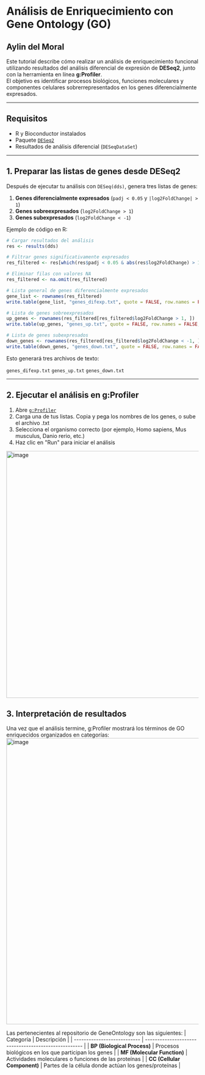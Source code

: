 #  Análisis de Enriquecimiento con Gene Ontology (GO)

Aylin del Moral
---

Este tutorial describe cómo realizar un análisis de enriquecimiento funcional utilizando resultados del análisis diferencial de expresión de **DESeq2**, junto con la herramienta en línea **g:Profiler**.  
El objetivo es identificar procesos biológicos, funciones moleculares y componentes celulares sobrerrepresentados en los genes diferencialmente expresados.

---

## Requisitos

- R y Bioconductor instalados
- Paquete [`DESeq2`](https://bioconductor.org/packages/release/bioc/html/DESeq2.html)
- Resultados de análisis diferencial (`DESeqDataSet`)

---

##  1. Preparar las listas de genes desde DESeq2

Después de ejecutar tu análisis con `DESeq(dds)`, genera tres listas de genes:

1. **Genes diferencialmente expresados** (`padj < 0.05` y `|log2FoldChange| > 1`)
2. **Genes sobreexpresados** (`log2FoldChange > 1`)
3. **Genes subexpresados** (`log2FoldChange < -1`)

Ejemplo de código en R:

```r
# Cargar resultados del análisis
res <- results(dds)

# Filtrar genes significativamente expresados
res_filtered <- res[which(res$padj < 0.05 & abs(res$log2FoldChange) > 1), ]

# Eliminar filas con valores NA
res_filtered <- na.omit(res_filtered)

# Lista general de genes diferencialmente expresados
gene_list <- rownames(res_filtered)
write.table(gene_list, "genes_difexp.txt", quote = FALSE, row.names = FALSE, col.names = FALSE)

# Lista de genes sobreexpresados
up_genes <- rownames(res_filtered[res_filtered$log2FoldChange > 1, ])
write.table(up_genes, "genes_up.txt", quote = FALSE, row.names = FALSE, col.names = FALSE)

# Lista de genes subexpresados
down_genes <- rownames(res_filtered[res_filtered$log2FoldChange < -1, ])
write.table(down_genes, "genes_down.txt", quote = FALSE, row.names = FALSE, col.names = FALSE)
```

Esto generará tres archivos de texto:

`genes_difexp.txt`
`genes_up.txt`
`genes_down.txt`

--- 
##  2. Ejecutar el análisis en g:Profiler

1. Abre [`g:Profiler`](https://biit.cs.ut.ee/gprofiler/gost)
2. Carga una de tus listas. Copia y pega los nombres de los genes, o sube el archivo .txt
3. Selecciona el organismo correcto (por ejemplo, Homo sapiens, Mus musculus, Danio rerio, etc.)
4. Haz clic en "Run" para iniciar el análisis
<img width="1351" height="647" alt="image" src="https://github.com/user-attachments/assets/e83487ce-d724-4ba4-b67a-ba02ea7e6ae4" />


## 3. Interpretación de resultados

Una vez que el análisis termine, g:Profiler mostrará los términos de GO enriquecidos organizados en categorías:
<img width="1344" height="750" alt="image" src="https://github.com/user-attachments/assets/938ad686-91e5-4f4f-8e16-078e979384a3" />

Las pertenecientes al repositorio de GeneOntology son las siguientes:
| Categoría                   | Descripción                                          |
| --------------------------- | ---------------------------------------------------- |
| **BP (Biological Process)** | Procesos biológicos en los que participan los genes  |
| **MF (Molecular Function)** | Actividades moleculares o funciones de las proteínas |
| **CC (Cellular Component)** | Partes de la célula donde actúan los genes/proteínas |








